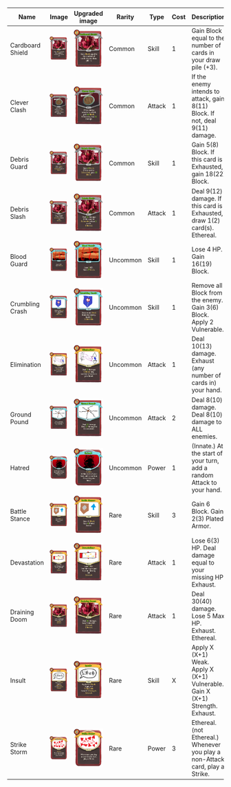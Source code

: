 | Name | Image | Upgraded image | Rarity | Type | Cost | Description |
| ---- | ----- | -------------- | ------ | ---- | ---- | ----------- |
| Cardboard Shield | ![](../../vexMod/small-card-images/CardboardShield.png) | ![](../../vexMod/small-card-images/CardboardShieldPlus.png) | Common | Skill | 1 | Gain Block equal to the number of cards in your draw pile (+3). |
| Clever Clash | ![](../../vexMod/small-card-images/CleverClash.png) | ![](../../vexMod/small-card-images/CleverClashPlus.png) | Common | Attack | 1 | If the enemy intends to attack, gain 8(11) Block. If not, deal 9(11) damage. |
| Debris Guard | ![](../../vexMod/small-card-images/DebrisGuard.png) | ![](../../vexMod/small-card-images/DebrisGuardPlus.png) | Common | Skill | 1 | Gain 5(8) Block.  If this card is Exhausted, gain 18(22) Block. |
| Debris Slash | ![](../../vexMod/small-card-images/DebrisSlash.png) | ![](../../vexMod/small-card-images/DebrisSlashPlus.png) | Common | Attack | 1 | Deal 9(12) damage. If this card is Exhausted, draw 1(2) card(s). Ethereal. |
| Blood Guard | ![](../../vexMod/small-card-images/BloodGuard.png) | ![](../../vexMod/small-card-images/BloodGuardPlus.png) | Uncommon | Skill | 1 | Lose 4 HP. Gain 16(19) Block. |
| Crumbling Crash | ![](../../vexMod/small-card-images/CrumblingCrash.png) | ![](../../vexMod/small-card-images/CrumblingCrashPlus.png) | Uncommon | Skill | 1 | Remove all Block from the enemy. Gain 3(6) Block. Apply 2 Vulnerable. |
| Elimination | ![](../../vexMod/small-card-images/Elimination.png) | ![](../../vexMod/small-card-images/EliminationPlus.png) | Uncommon | Attack | 1 | Deal 10(13) damage. Exhaust (any number of cards in) your hand. |
| Ground Pound | ![](../../vexMod/small-card-images/GroundPound.png) | ![](../../vexMod/small-card-images/GroundPoundPlus.png) | Uncommon | Attack | 2 | Deal 8(10) damage. Deal 8(10) damage to ALL enemies. |
| Hatred | ![](../../vexMod/small-card-images/Hatred.png) | ![](../../vexMod/small-card-images/HatredPlus.png) | Uncommon | Power | 1 | (Innate.)  At the start of your turn, add a random Attack to your hand. |
| Battle Stance | ![](../../vexMod/small-card-images/BattleStance.png) | ![](../../vexMod/small-card-images/BattleStancePlus.png) | Rare | Skill | 3 | Gain 6 Block. Gain 2(3) Plated Armor. |
| Devastation | ![](../../vexMod/small-card-images/Devastation.png) | ![](../../vexMod/small-card-images/DevastationPlus.png) | Rare | Attack | 1 | Lose 6(3) HP. Deal damage equal to your missing HP. Exhaust. |
| Draining Doom | ![](../../vexMod/small-card-images/DrainingDoom.png) | ![](../../vexMod/small-card-images/DrainingDoomPlus.png) | Rare | Attack | 1 | Deal 30(40) damage. Lose 5 Max HP. Exhaust. Ethereal. |
| Insult | ![](../../vexMod/small-card-images/Insult.png) | ![](../../vexMod/small-card-images/InsultPlus.png) | Rare | Skill | X | Apply X (X+1) Weak. Apply X (X+1) Vulnerable. Gain X (X+1) Strength. Exhaust. |
| Strike Storm | ![](../../vexMod/small-card-images/StrikeStorm.png) | ![](../../vexMod/small-card-images/StrikeStormPlus.png) | Rare | Power | 3 | Ethereal. (not Ethereal.) Whenever you play a non-Attack card, play a Strike. |
